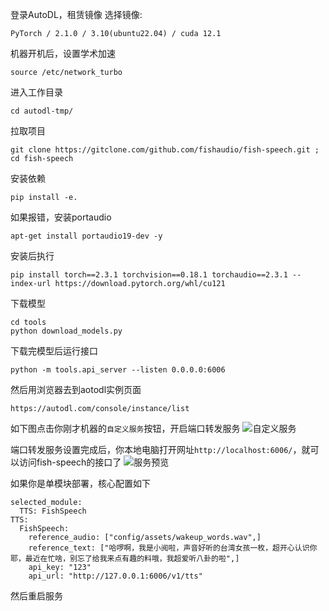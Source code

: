 登录AutoDL，租赁镜像
选择镜像:
```
PyTorch / 2.1.0 / 3.10(ubuntu22.04) / cuda 12.1
```

机器开机后，设置学术加速
```
source /etc/network_turbo
```

进入工作目录
```
cd autodl-tmp/
```

拉取项目
```
git clone https://gitclone.com/github.com/fishaudio/fish-speech.git ; cd fish-speech
```

安装依赖
```
pip install -e.
```

如果报错，安装portaudio
```
apt-get install portaudio19-dev -y
```

安装后执行
```
pip install torch==2.3.1 torchvision==0.18.1 torchaudio==2.3.1 --index-url https://download.pytorch.org/whl/cu121
```

下载模型
```
cd tools
python download_models.py 
```

下载完模型后运行接口
```
python -m tools.api_server --listen 0.0.0.0:6006 
```

然后用浏览器去到aotodl实例页面
```
https://autodl.com/console/instance/list
```

如下图点击你刚才机器的`自定义服务`按钮，开启端口转发服务
![自定义服务](images/fishspeech/autodl-01.png)

端口转发服务设置完成后，你本地电脑打开网址`http://localhost:6006/`，就可以访问fish-speech的接口了
![服务预览](images/fishspeech/autodl-02.png)


如果你是单模块部署，核心配置如下
```
selected_module:
  TTS: FishSpeech
TTS:
  FishSpeech:
    reference_audio: ["config/assets/wakeup_words.wav",]
    reference_text: ["哈啰啊，我是小阅啦，声音好听的台湾女孩一枚，超开心认识你耶，最近在忙啥，别忘了给我来点有趣的料哦，我超爱听八卦的啦",]
    api_key: "123"
    api_url: "http://127.0.0.1:6006/v1/tts"
```

然后重启服务